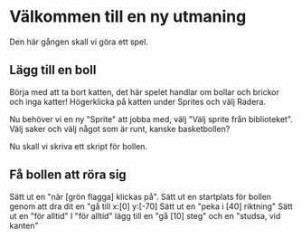 Välkommen till en ny utmaning
=============================

Den här gången skall vi göra ett spel.



Lägg till en boll
-----------------
Börja med att ta bort katten, det här spelet handlar om bollar och brickor och inga katter!
Högerklicka på katten under Sprites och välj Radera.

Nu behöver vi en ny "Sprite" att jobba med, välj "Välj sprite från biblioteket". 
Välj saker och välj något som är runt, kanske basketbollen?

Nu skall vi skriva ett skript för bollen.

Få bollen att röra sig
----------------------
Sätt ut en "när [grön flagga] klickas på".
Sätt ut en startplats för bollen genom att dra dit en "gå till x:[0] y:[-70]
Sätt ut en "peka i [40] riktning"
Sätt ut en "för alltid"
I "för alltid" lägg till en "gå [10] steg" och en "studsa, vid kanten"
